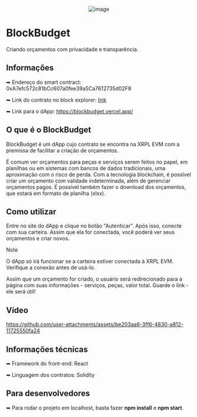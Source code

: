 <div align="center">
  
![image](https://github.com/Lionel-Rocha/BlockBudget/assets/111009073/8ffe555c-390a-42ae-89bc-f0e6a2dc5344)

</div>

# BlockBudget
Criando orçamentos com privacidade e transparência.

## Informações
➥ Endereço do smart contract: 0xA7efc572c81bCc607a0fee39a5Ca7612735d02F8

➥ Link do contrato no block explorer: [link](https://explorer.xrplevm.org/address/0xA7efc572c81bCc607a0fee39a5Ca7612735d02F8?tab=contract)

➥ Link para o dApp: https://blockbudget.vercel.app/


## O que é o BlockBudget
BlockBudget é um dApp cujo contrato se encontra na XRPL EVM com a premissa de facilitar a criação de orçamentos. 

É comum ver orçamentos para peças e serviços serem feitos no papel, em planilhas ou em sistemas com bancos de dados tradicionais, uma aproximação com o risco de perda. Com a tecnologia blockchain, é possível criar um orçamento com validade indeterminada, além de gerenciar orçamentos pagos. É possível também fazer o download dos orçamentos, que estará em formato de planilha (xlsx).

## Como utilizar
Entre no site do dApp e clique no botão "Autenticar". Após isso, conecte com sua carteira. Assim que ela for conectada, você poderá ver seus orçamentos e criar novos.

> [!NOTE]
> O dApp só irá funcionar se a carteira estiver conectada à XRPL EVM. Verifique a conexão antes de usá-lo.

Assim que um orçamento for criado, o usuário será redirecionado para a página com suas informações - serviços, peças, valor total. Guarde o link - ele será útil! 

## Vídeo
https://github.com/user-attachments/assets/be203aa6-3ff6-4830-a812-11725550fa24


## Informações técnicas
➥ Framework do front-end: React

➥ Linguagem dos contratos: Solidity

## Para desenvolvedores

➥ Para rodar o projeto em localhost, basta fazer **npm install** e **npm start**.
